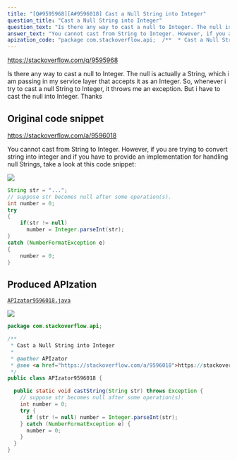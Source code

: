 ```yaml
---
title: "[Q#9595968][A#9596018] Cast a Null String into Integer"
question_title: "Cast a Null String into Integer"
question_text: "Is there any way to cast a null to Integer. The null is actually a String, which i am passing in my service layer that accepts it as an Integer. So, whenever i try to cast a null String to Integer, it throws me an exception. But i have to cast the null into Integer. Thanks"
answer_text: "You cannot cast from String to Integer. However, if you are trying to convert string into integer and if you have to provide an implementation for handling null Strings, take a look at this code snippet:"
apization_code: "package com.stackoverflow.api;  /**  * Cast a Null String into Integer  *  * @author APIzator  * @see <a href=\"https://stackoverflow.com/a/9596018\">https://stackoverflow.com/a/9596018</a>  */ public class APIzator9596018 {    public static void castString(String str) throws Exception {     // suppose str becomes null after some operation(s).     int number = 0;     try {       if (str != null) number = Integer.parseInt(str);     } catch (NumberFormatException e) {       number = 0;     }   } }"
---
```


https://stackoverflow.com/q/9595968

Is there any way to cast a null to Integer. The null is actually a String, which i am passing in my service layer that accepts it as an Integer. So, whenever i try to cast a null String to Integer, it throws me an exception. But i have to cast the null into Integer.
Thanks



## Original code snippet

https://stackoverflow.com/a/9596018

You cannot cast from String to Integer. However, if you are trying to convert string into integer and if you have to provide an implementation for handling null Strings, take a look at this code snippet:

<div class="code-logo"><img src="/stackoverflow.png" /></div>

```java
String str = "...";
// suppose str becomes null after some operation(s).
int number = 0;
try
{
    if(str != null)
      number = Integer.parseInt(str);
}
catch (NumberFormatException e)
{
    number = 0;
}
```

## Produced APIzation

[`APIzator9596018.java`](https://github.com/blind-papers/apization-temp-data/raw/main/search/APIzator9596018.java)

<div class="code-logo"><img src="/apizator.png" /></div>

```java
package com.stackoverflow.api;

/**
 * Cast a Null String into Integer
 *
 * @author APIzator
 * @see <a href="https://stackoverflow.com/a/9596018">https://stackoverflow.com/a/9596018</a>
 */
public class APIzator9596018 {

  public static void castString(String str) throws Exception {
    // suppose str becomes null after some operation(s).
    int number = 0;
    try {
      if (str != null) number = Integer.parseInt(str);
    } catch (NumberFormatException e) {
      number = 0;
    }
  }
}

```